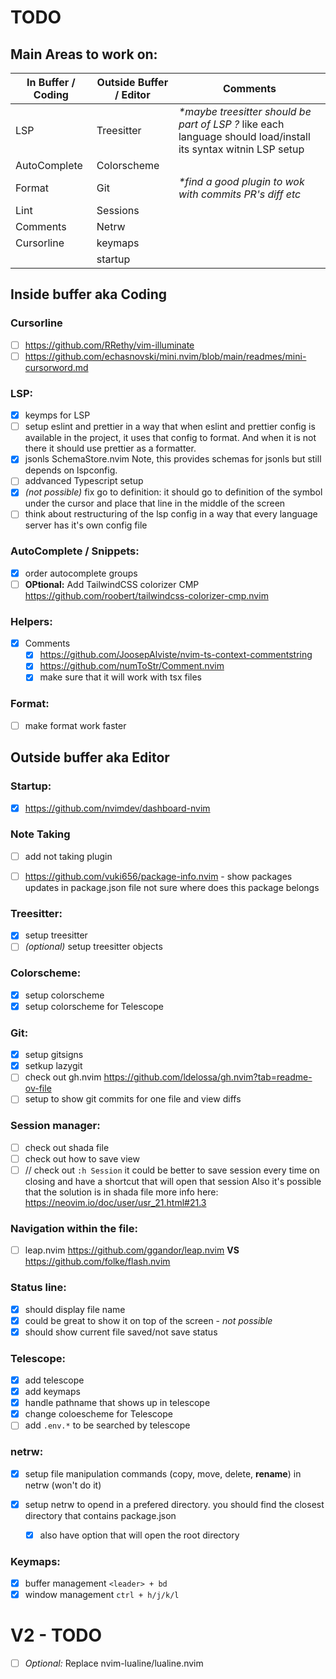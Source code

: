 # TODO

## Main Areas to work on:

| In Buffer / Coding | Outside Buffer / Editor | Comments                                                                                                        |
| ------------------ | ----------------------- | --------------------------------------------------------------------------------------------------------------- |
| LSP                | Treesitter              | _\*maybe treesitter should be part of LSP ?_ like each language should load/install its syntax witnin LSP setup |
| AutoComplete       | Colorscheme             |                                                                                                                 |
| Format             | Git                     | _\*find a good plugin to wok with commits PR's diff etc_                                                        |
| Lint               | Sessions                |
| Comments           | Netrw                   |
| Cursorline         | keymaps                 |
|                    | startup                 |

## Inside buffer aka Coding

### Cursorline

- [ ] https://github.com/RRethy/vim-illuminate
- [ ] https://github.com/echasnovski/mini.nvim/blob/main/readmes/mini-cursorword.md

### LSP:

- [x] keymps for LSP
- [ ] setup eslint and prettier in a way that when eslint and prettier config is available in the project, it uses that config to format. And when it is not there it should use prettier as a formatter.
- [x] jsonls SchemaStore.nvim Note, this provides schemas for jsonls but still depends on lspconfig.
- [ ] addvanced Typescript setup
- [x] _(not possible)_ fix go to definition: it should go to definition of the symbol under the cursor and place that line in the middle of the screen
- [ ] think about restructuring of the lsp config in a way that every language server has it's own config file

### AutoComplete / Snippets:

- [x] order autocomplete groups
- [ ] **OPtional:** Add TailwindCSS colorizer CMP https://github.com/roobert/tailwindcss-colorizer-cmp.nvim

### Helpers:

- [x] Comments
  - [x] https://github.com/JoosepAlviste/nvim-ts-context-commentstring
  - [x] https://github.com/numToStr/Comment.nvim
  - [x] make sure that it will work with tsx files

### Format:

- [ ] make format work faster

## Outside buffer aka Editor

### Startup:

- [x] https://github.com/nvimdev/dashboard-nvim

### Note Taking

- [ ] add not taking plugin

- [ ] https://github.com/vuki656/package-info.nvim - show packages updates in package.json file
      not sure where does this package belongs

### Treesitter:

- [x] setup treesitter
- [ ] _(optional)_ setup treesitter objects

### Colorscheme:

- [x] setup colorscheme
- [x] setup colorscheme for Telescope

### Git:

- [x] setup gitsigns
- [x] setkup lazygit
- [ ] check out gh.nvim https://github.com/ldelossa/gh.nvim?tab=readme-ov-file
- [ ] setup to show git commits for one file and view diffs

### Session manager:

- [ ] check out shada file
- [ ] check out how to save view
- [ ] // check out `:h Session`
      it could be better to save session every time on closing and have a shortcut that will open that session
      Also it's possible that the solution is in shada file
      more info here: https://neovim.io/doc/user/usr_21.html#21.3

### Navigation within the file:

- [ ] leap.nvim https://github.com/ggandor/leap.nvim **VS** https://github.com/folke/flash.nvim

### Status line:

- [x] should display file name
- [x] could be great to show it on top of the screen - _not possible_
- [x] should show current file saved/not save status

### Telescope:

- [x] add telescope
- [x] add keymaps
- [x] handle pathname that shows up in telescope
- [x] change coloescheme for Telescope
- [ ] add `.env.*` to be searched by telescope

### netrw:

- [x] setup file manipulation commands (copy, move, delete, **rename**) in netrw (won't do it)
- [x] setup netrw to opend in a prefered directory. you should find the closest directory that contains package.json

  - [x] also have option that will open the root directory

### Keymaps:

- [x] buffer management `<leader> + bd`
- [x] window management `ctrl + h/j/k/l`

# V2 - TODO

- [ ] _Optional:_ Replace nvim-lualine/lualine.nvim
